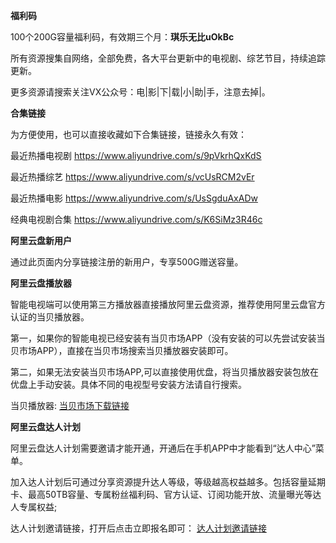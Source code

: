 **福利码**

100个200G容量福利码，有效期三个月：**琪乐无比uOkBc**

所有资源搜集自网络，全部免费，各大平台更新中的电视剧、综艺节目，持续追踪更新。

更多资源请搜索关注VX公众号：电|影|下|载|小|助|手，注意去掉|。

**合集链接**

为方便使用，也可以直接收藏如下合集链接，链接永久有效：

最近热播电视剧  https://www.aliyundrive.com/s/9pVkrhQxKdS 

最近热播综艺    https://www.aliyundrive.com/s/vcUsRCM2vEr 

最近热播电影    https://www.aliyundrive.com/s/UsSgduAxADw

经典电视剧合集  https://www.aliyundrive.com/s/K6SiMz3R46c

**阿里云盘新用户**

通过此页面内分享链接注册的新用户，专享500G赠送容量。

**阿里云盘播放器**

智能电视端可以使用第三方播放器直接播放阿里云盘资源，推荐使用阿里云盘官方认证的当贝播放器。

第一，如果你的智能电视已经安装有当贝市场APP（没有安装的可以先尝试安装当贝市场APP），直接在当贝市场搜索当贝播放器安装即可。

第二，如果无法安装当贝市场APP,可以直接使用优盘，将当贝播放器安装包放在优盘上手动安装。具体不同的电视型号安装方法请自行搜索。

当贝播放器:
[当贝市场下载链接](https://webapk.dangbei.net/down/20230109/dbbfq_1.3.8_dangbei.apk)

**阿里云盘达人计划**

阿里云盘达人计划需要邀请才能开通，开通后在手机APP中才能看到“达人中心”菜单。

加入达人计划后可通过分享资源提升达人等级，等级越高权益越多。包括容量延期卡、最高50TB容量、专属粉丝福利码、官方认证、订阅功能开放、流量曝光等达人专属权益;

达人计划邀请链接，打开后点击立即报名即可：
[达人计划邀请链接](https://pages.aliyundrive.com/mobile-page/web/signup.html?code=b03f709)

